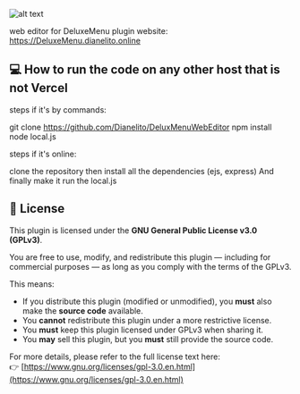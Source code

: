 ![alt text](<deluxemenu logo.png>)

web editor for DeluxeMenu plugin
website: https://DeluxeMenu.dianelito.online

## 💻 How to run the code on any other host that is not Vercel
steps if it's by commands:

git clone https://github.com/Dianelito/DeluxMenuWebEditor
npm install
node local.js

steps if it's online:

clone the repository
then install all the dependencies (ejs, express)
And finally make it run the local.js


## 📄 License

This plugin is licensed under the **GNU General Public License v3.0 (GPLv3)**.

You are free to use, modify, and redistribute this plugin — including for commercial purposes — as long as you comply with the terms of the GPLv3.

This means:

- If you distribute this plugin (modified or unmodified), you **must** also make the **source code** available.
- You **cannot** redistribute this plugin under a more restrictive license.
- You **must** keep this plugin licensed under GPLv3 when sharing it.
- You **may** sell this plugin, but you **must** still provide the source code.

For more details, please refer to the full license text here:  
👉 [https://www.gnu.org/licenses/gpl-3.0.en.html](https://www.gnu.org/licenses/gpl-3.0.en.html)